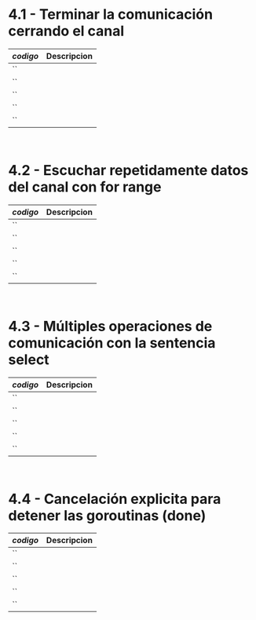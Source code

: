 # 4.1 - Terminar la comunicación cerrando el canal

*codigo* | **Descripcion**
:---|---:
``|
``|
``|
``|
``|

```go
    
```

# 4.2 - Escuchar repetidamente datos del canal con for range

*codigo* | **Descripcion**
:---|---:
``|
``|
``|
``|
``|

```go
    
```

# 4.3 - Múltiples operaciones de comunicación con la sentencia select

*codigo* | **Descripcion**
:---|---:
``|
``|
``|
``|
``|

```go
    
```

# 4.4 - Cancelación explicita para detener las goroutinas (done)

*codigo* | **Descripcion**
:---|---:
``|
``|
``|
``|
``|

```go
    
```